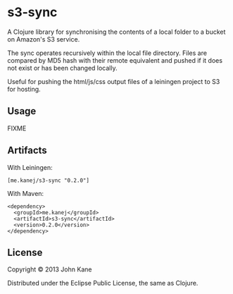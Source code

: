 # s3-sync

A Clojure library for synchronising the contents of a local folder
to a bucket on Amazon's S3 service.

The sync operates recursively within the local file directory.
Files are compared by MD5 hash with their remote equivalent and
pushed if it does not exist or has been changed locally.

Useful for pushing the html/js/css output files of a leiningen project
to S3 for hosting.

## Usage

FIXME

## Artifacts

With Leiningen:

    [me.kanej/s3-sync "0.2.0"]

With Maven:

    <dependency>
      <groupId>me.kanej</groupId>
      <artifactId>s3-sync</artifactId>
      <version>0.2.0</version>
    </dependency>

## License

Copyright © 2013 John Kane

Distributed under the Eclipse Public License, the same as Clojure.
